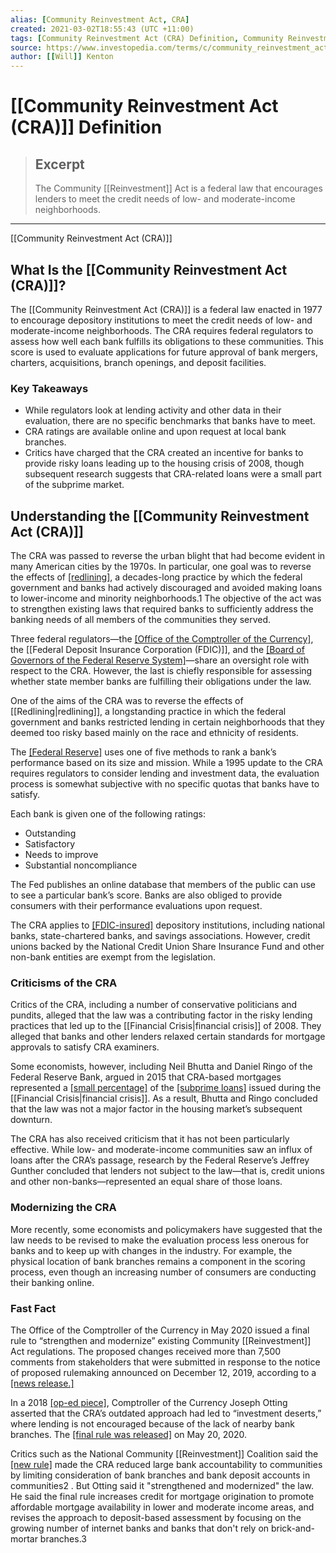 ```yaml
---
alias: [Community Reinvestment Act, CRA]
created: 2021-03-02T18:55:43 (UTC +11:00)
tags: [Community Reinvestment Act (CRA) Definition, Community Reinvestment Act (CRA)]
source: https://www.investopedia.com/terms/c/community_reinvestment_act.asp
author: [[Will]] Kenton
---
```


# [[Community Reinvestment Act (CRA)]] Definition

> ## Excerpt
> The Community [[Reinvestment]] Act is a federal law that encourages lenders to meet the credit needs of low- and moderate-income neighborhoods.

---

[[Community Reinvestment Act (CRA)]]
## What Is the [[Community Reinvestment Act (CRA)]]?

The [[Community Reinvestment Act (CRA)]] is a federal law enacted in 1977 to encourage depository institutions to meet the credit needs of low- and moderate-income neighborhoods. The CRA requires federal regulators to assess how well each bank fulfills its obligations to these communities. This score is used to evaluate applications for future approval of bank mergers, charters, acquisitions, branch openings, and deposit facilities.

### Key Takeaways

-   While regulators look at lending activity and other data in their evaluation, there are no specific benchmarks that banks have to meet.
-   CRA ratings are available online and upon request at local bank branches.
-   Critics have charged that the CRA created an incentive for banks to provide risky loans leading up to the housing crisis of 2008, though subsequent research suggests that CRA-related loans were a small part of the subprime market.

## Understanding the [[Community Reinvestment Act (CRA)]]

The CRA was passed to reverse the urban blight that had become evident in many American cities by the 1970s. In particular, one goal was to reverse the effects of [[redlining]](https://www.investopedia.com/terms/r/[[Redlining|redlining]].asp), a decades-long practice by which the federal government and banks had actively discouraged and avoided making loans to lower-income and minority neighborhoods.1 The objective of the act was to strengthen existing laws that required banks to sufficiently address the banking needs of all members of the communities they served.

Three federal regulators—the [[Office of the Comptroller of the Currency]](https://www.investopedia.com/terms/o/office-comptroller-currency-occ.asp), the [[Federal Deposit Insurance Corporation (FDIC)]], and the [[Board of Governors of the Federal Reserve System]](https://www.investopedia.com/terms/f/frb.asp)—share an oversight role with respect to the CRA. However, the last is chiefly responsible for assessing whether state member banks are fulfilling their obligations under the law.

One of the aims of the CRA was to reverse the effects of [[Redlining|redlining]], a longstanding practice in which the federal government and banks restricted lending in certain neighborhoods that they deemed too risky based mainly on the race and ethnicity of residents.

The [[Federal Reserve]](https://www.investopedia.com/terms/f/federalreservebank.asp) uses one of five methods to rank a bank’s performance based on its size and mission. While a 1995 update to the CRA requires regulators to consider lending and investment data, the evaluation process is somewhat subjective with no specific quotas that banks have to satisfy.

Each bank is given one of the following ratings:

-   Outstanding
-   Satisfactory
-   Needs to improve
-   Substantial noncompliance

The Fed publishes an online database that members of the public can use to see a particular bank’s score. Banks are also obliged to provide consumers with their performance evaluations upon request.

The CRA applies to [[FDIC-insured]](https://www.investopedia.com/terms/f/fdic.asp) depository institutions, including national banks, state-chartered banks, and savings associations. However, credit unions backed by the National Credit Union Share Insurance Fund and other non-bank entities are exempt from the legislation.

### Criticisms of the CRA

Critics of the CRA, including a number of conservative politicians and pundits, alleged that the law was a contributing factor in the risky lending practices that led up to the [[Financial Crisis|financial crisis]] of 2008. They alleged that banks and other lenders relaxed certain standards for mortgage approvals to satisfy CRA examiners.

Some economists, however, including Neil Bhutta and Daniel Ringo of the Federal Reserve Bank, argued in 2015 that CRA-based mortgages represented a [[small percentage]](https://www.federalreserve.gov/econresdata/notes/feds-notes/2015/assessing-the-community-[[Reinvestment|reinvestment]]-acts-role-in-the-financial-crisis-20150526.html) of the [[subprime loans]](https://www.investopedia.com/terms/s/subprime_mortgage.asp) issued during the [[Financial Crisis|financial crisis]]. As a result, Bhutta and Ringo concluded that the law was not a major factor in the housing market’s subsequent downturn.

The CRA has also received criticism that it has not been particularly effective. While low- and moderate-income communities saw an influx of loans after the CRA’s passage, research by the Federal Reserve’s Jeffrey Gunther concluded that lenders not subject to the law—that is, credit unions and other non-banks—represented an equal share of those loans.

### Modernizing the CRA

More recently, some economists and policymakers have suggested that the law needs to be revised to make the evaluation process less onerous for banks and to keep up with changes in the industry. For example, the physical location of bank branches remains a component in the scoring process, even though an increasing number of consumers are conducting their banking online.

### Fast Fact

The Office of the Comptroller of the Currency in May 2020 issued a final rule to “strengthen and modernize” existing Community [[Reinvestment]] Act regulations. The proposed changes received more than 7,500 comments from stakeholders that were submitted in response to the notice of proposed rulemaking announced on December 12, 2019, according to a [[news release.]](https://www.occ.gov/news-issuances/news-releases/2020/nr-occ-2020-63.html)

In a 2018 [[op-ed piece]](https://www.americanbanker.com/opinion/we-have-a-once-in-a-generation-chance-to-revamp-cra-lets-use-it), Comptroller of the Currency Joseph Otting asserted that the CRA’s outdated approach had led to “investment deserts,” where lending is not encouraged because of the lack of nearby bank branches. The [[final rule was released]](https://www.occ.treas.gov/news-issuances/news-releases/2020/nr-occ-2020-63.html) on May 20, 2020.

Critics such as the National Community [[Reinvestment]] Coalition said the [[new rule]](https://www.jdsupra.com/legalnews/the-occ-s-final-cra-rule-what-changed-62599/) made the CRA reduced large bank accountability to communities by limiting consideration of bank branches and bank deposit accounts in communities2 . But Otting said it "strengthened and modernized" the law. He said the final rule increases credit for mortgage origination to promote affordable mortgage availability in lower and moderate income areas, and revises the approach to deposit-based assessment by focusing on the growing number of internet banks and banks that don't rely on brick-and-mortar branches.3
